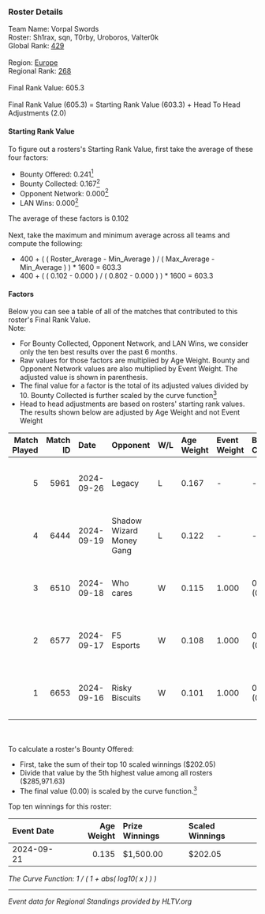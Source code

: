 ### Roster Details<br />
Team Name: Vorpal Swords<br />
Roster: Sh1rax, sqn, T0rby, Uroboros, Valter0k<br />
Global Rank: [429](../../standings_global_2025_02_28.md)<br />
<br />
Region: [Europe]( ../../standings_europe_2025_02_28.md)<br />
Regional Rank: [268]( ../../standings_europe_2025_02_28.md)<br />
<br />
Final Rank Value:  605.3<br />
<br />
Final Rank Value (605.3) = Starting Rank Value (603.3) + Head To Head Adjustments (2.0)<br />

#### Starting Rank Value<br />
To figure out a rosters's Starting Rank Value, first take the average of these four factors:<br />
- Bounty Offered: 0.241[<sup>1</sup>](#table2)
- Bounty Collected: 0.167[<sup>2</sup>](#table1)
- Opponent Network: 0.000[<sup>2</sup>](#table1)
- LAN Wins: 0.000[<sup>2</sup>](#table1)

The average of these factors is 0.102<br />
<br />
Next, take the maximum and minimum average across all teams and compute the following:<br />
- 400 + ( ( Roster_Average - Min_Average ) / ( Max_Average - Min_Average ) ) * 1600 = 603.3
- 400 + ( ( 0.102 - 0.000 ) / ( 0.802 - 0.000 ) ) * 1600 = 603.3


#### Factors<br />
Below you can see a table of all of the matches that contributed to this roster's Final Rank Value.<br />
Note:<br />

- For Bounty Collected, Opponent Network, and LAN Wins, we consider only the ten best results over the past 6 months.
- Raw values for those factors are multiplied by Age Weight. Bounty and Opponent Network values are also multiplied by Event Weight. The adjusted value is shown in parenthesis.
- The final value for a factor is the total of its adjusted values divided by 10. Bounty Collected is further scaled by the curve function[<sup>3</sup>](#curveFunction)
- Head to head adjustments are based on rosters' starting rank values. The results shown below are adjusted by Age Weight and not Event Weight
<span id="table1"></span><br />


| Match Played | Match ID | Date       | Opponent                 | W/L | Age Weight | Event Weight | Bounty Collected | Opponent Network | LAN Wins  | H2H Adj. | Roster                                 |
| -: | -: | :- | :- | :- | :- | :- | :- | :- | :- | -: | :- |
|            5 |     5961 | 2024-09-26 | Legacy                   | L   | 0.167      | -            | -                | -                | -         |    -0.27 | Sh1rax, sqn, T0rby, Uroboros, Valter0k |
|            4 |     6444 | 2024-09-19 | Shadow Wizard Money Gang | L   | 0.122      | -            | -                | -                | -         |    -1.90 | Rulik, sqn, stanf1x, T0rby, Valter0k   |
|            3 |     6510 | 2024-09-18 | Who cares                | W   | 0.115      | 1.000        | 0.000 (0.000)    | 0.005 (0.001)    | 0 (0.000) |     1.74 | Rulik, sqn, stanf1x, T0rby, Valter0k   |
|            2 |     6577 | 2024-09-17 | F5 Esports               | W   | 0.108      | 1.000        | 0.000 (0.000)    | 0.000 (0.000)    | 0 (0.000) |     1.25 | Rulik, sqn, stanf1x, T0rby, Valter0k   |
|            1 |     6653 | 2024-09-16 | Risky Biscuits           | W   | 0.101      | 1.000        | 0.000 (0.000)    | 0.000 (0.000)    | 0 (0.000) |     1.16 | Rulik, sqn, stanf1x, T0rby, Valter0k   |

<br />
<span id="table2"></span><br />
To calculate a roster's Bounty Offered:<br />

- First, take the sum of their top 10 scaled winnings ($202.05)
- Divide that value by the 5th highest value among all rosters ($285,971.63)
- The final value (0.00) is scaled by the curve function.[<sup>3</sup>](#curveFunction)

Top ten winnings for this roster:<br />

| Event Date | Age Weight | Prize Winnings | Scaled Winnings |
| :- | -: | :- | :- |
| 2024-09-21 |      0.135 | $1,500.00      | $202.05         |


<span id="curveFunction"></span>_The Curve Function: 1 / ( 1 + abs( log10( x ) ) )_<br />

---
_Event data for Regional Standings provided by HLTV.org_<br />

